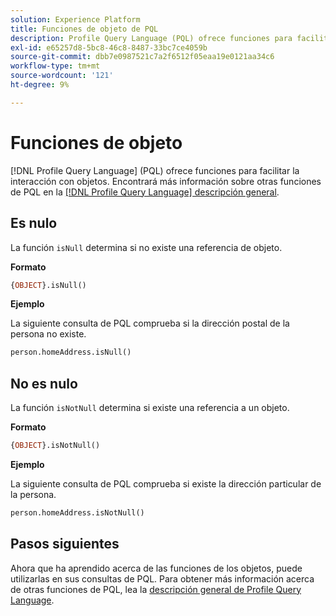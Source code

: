 ```yaml
---
solution: Experience Platform
title: Funciones de objeto de PQL
description: Profile Query Language (PQL) ofrece funciones para facilitar la interacción con objetos.
exl-id: e65257d8-5bc8-46c8-8487-33bc7ce4059b
source-git-commit: dbb7e0987521c7a2f6512f05eaa19e0121aa34c6
workflow-type: tm+mt
source-wordcount: '121'
ht-degree: 9%

---
```


# Funciones de objeto

[!DNL Profile Query Language] (PQL) ofrece funciones para facilitar la interacción con objetos. Encontrará más información sobre otras funciones de PQL en la [[!DNL Profile Query Language] descripción general](./overview.md).

## Es nulo

La función `isNull` determina si no existe una referencia de objeto.

**Formato**

```sql
{OBJECT}.isNull()
```

**Ejemplo**

La siguiente consulta de PQL comprueba si la dirección postal de la persona no existe.

```sql
person.homeAddress.isNull()
```

## No es nulo

La función `isNotNull` determina si existe una referencia a un objeto.

**Formato**

```sql
{OBJECT}.isNotNull()
```

**Ejemplo**

La siguiente consulta de PQL comprueba si existe la dirección particular de la persona.

```sql
person.homeAddress.isNotNull()
```

## Pasos siguientes

Ahora que ha aprendido acerca de las funciones de los objetos, puede utilizarlas en sus consultas de PQL. Para obtener más información acerca de otras funciones de PQL, lea la [descripción general de Profile Query Language](./overview.md).
